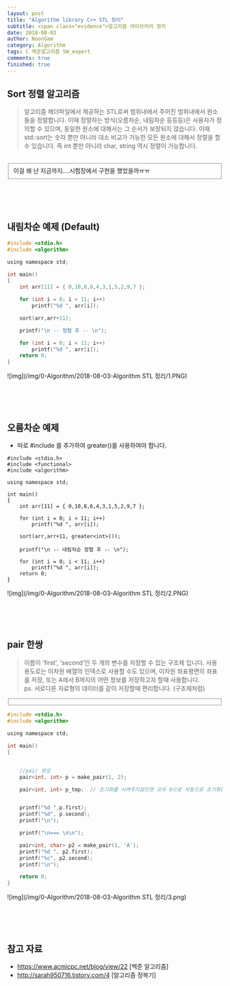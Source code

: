 ```yaml
---
layout: post
title: "Algorithm library C++ STL 정리"
subtitle: <span class="evidence">알고리즘 라이브러리 정리
date: 2018-08-03
author: NoonGam
category: Algorithm
tags: C 백준알고리즘 SW_expert
comments: true
finished: true
---
```




## Sort 정렬 알고리즘

> 알고리즘 헤더파일에서 제공하는 STL로써 범위내에서 주어진 범위내에서 원소들을 정렬합니다. 이때 정렬하는 방식(오름차순, 내림차순 등등등)은 사용자가 정의할 수 있으며, 동일한 원소에 대해서는 그 순서가 보장되지 않습니다. 이때 std::sort는 숫자 뿐만 아니라 대소 비교가 가능한 모든 원소에 대해서 정렬을 할 수 있습니다. 즉 int 뿐만 아니라 char, string 역시 정렬이 가능합니다.


<br>
<fieldset id="gpg-fieldset">
 <span> 이걸 왜 난 지금까지....시험장에서 구현을 했었을까ㅠㅠ</span>
</fieldset>


<br><br><br>
## 내림차순 예제 (Default)
```c
#include <stdio.h>
#include <algorithm>

using namespace std;

int main()
{
	int arr[11] = { 0,10,8,6,4,3,1,5,2,9,7 };

	for (int i = 0; i < 11; i++)
		printf("%d ", arr[i]);

	sort(arr,arr+11);

	printf("\n -- 정렬 후 -- \n");

	for (int i = 0; i < 11; i++)
		printf("%d ", arr[i]);
	return 0;
}
```
![img](/img/0-Algorithm/2018-08-03-Algorithm STL 정리/1.PNG)



<br><br><br>

## 오름차순 예제

- 따로 #include <functional> 를 추가하여 greater<int>()를 사용하여야 합니다.

```
#include <stdio.h>
#include <functional>
#include <algorithm>

using namespace std;

int main()
{
	int arr[11] = { 0,10,8,6,4,3,1,5,2,9,7 };

	for (int i = 0; i < 11; i++)
		printf("%d ", arr[i]);

	sort(arr,arr+11, greater<int>());

	printf("\n -- 내림차순 정렬 후 -- \n");

	for (int i = 0; i < 11; i++)
		printf("%d ", arr[i]);
	return 0;
}
```

![img](/img/0-Algorithm/2018-08-03-Algorithm STL 정리/2.PNG)


<br><br><br>

## pair 한쌍

> 이름이 'first', 'second'인 두 개의 변수를 저장할 수 있는 구조체 입니다. 사용 용도로는 이차원 배열의 인덱스로 사용할 수도 있으며, 이차원 좌표평면의 좌표를 저장, 또는 A에서 B까지의 어떤 정보를 저장하고자 할때 사용합니다. <br>
ps. 서로다른 자료형의 데이터를 같이 저장할때 편리합니다. (구조체처럼)


<fieldset id="gpg-fieldset">

</fieldset>




```c
#include <stdio.h>
#include <algorithm>

using namespace std;

int main()
{


	//pair 생성
	pair<int, int> p = make_pair(1, 2);

	pair<int, int> p_tmp;  // 초기화를 시켜주지않으면 모두 0으로 자동으로 초기화(0,0)


	printf("%d ",p.first);
	printf("%d", p.second);
	printf("\n");

	printf("\n=== \n\n");

	pair<int, char> p2 = make_pair(1, 'A');
	printf("%d ", p2.first);
	printf("%c", p2.second);
	printf("\n");

	return 0;
}
```
![img](/img/0-Algorithm/2018-08-03-Algorithm STL 정리/3.png)


<br><br><br>

## 참고 자료
* https://www.acmicpc.net/blog/view/22 [백준 알고리즘]
* http://sarah950716.tistory.com/4 [알고리즘 정복기]
